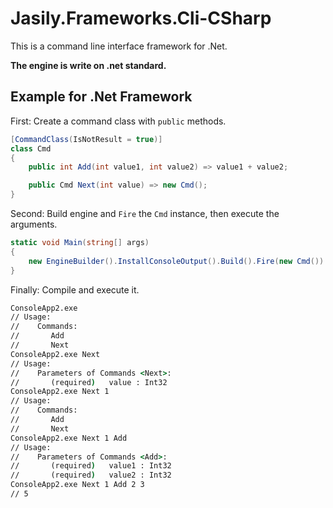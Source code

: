 # Jasily.Frameworks.Cli-CSharp

This is a command line interface framework for .Net.

**The engine is write on .net standard.**

## Example for **.Net Framework**

First: Create a command class with `public` methods.

``` cs
[CommandClass(IsNotResult = true)]
class Cmd
{
    public int Add(int value1, int value2) => value1 + value2;

    public Cmd Next(int value) => new Cmd();
}
```

Second: Build engine and `Fire` the `Cmd` instance, then execute the arguments.

``` cs
static void Main(string[] args)
{
    new EngineBuilder().InstallConsoleOutput().Build().Fire(new Cmd()).Execute(args);
}
```

Finally: Compile and execute it.

``` cmd
ConsoleApp2.exe
// Usage:
//    Commands:
//       Add
//       Next
ConsoleApp2.exe Next
// Usage:
//    Parameters of Commands <Next>:
//       (required)   value : Int32
ConsoleApp2.exe Next 1
// Usage:
//    Commands:
//       Add
//       Next
ConsoleApp2.exe Next 1 Add
// Usage:
//    Parameters of Commands <Add>:
//       (required)   value1 : Int32
//       (required)   value2 : Int32
ConsoleApp2.exe Next 1 Add 2 3
// 5
```
